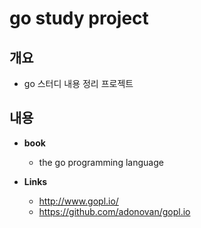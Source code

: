 # go study project

## 개요

* go 스터디 내용 정리 프로젝트

## 내용

* **book**
  * the go programming language

* **Links**
  * http://www.gopl.io/
  * https://github.com/adonovan/gopl.io
